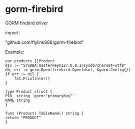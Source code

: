 # gorm-firebird
GORM firebird driver

import:

"github.com/flylink888/gorm-firebird"

Example:

```
var products []Product
dsn := "SYSDBA:masterkey@127.0.0.1/sysdb?charset=utf8"
db, err := gorm.Open(firebird.Open(dsn), &gorm.Config{})
if err != nil {
	fmt.Println(err)
}
```

```
type Product struct {
PID  string `gorm:"primaryKey"`
NAME string
}
```

```
func (Product) TableName() string {
return "PRODUCT"
}
```
